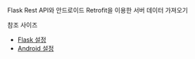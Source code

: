 Flask Rest API와 안드로이드 Retrofit을 이용한 서버 데이터 가져오기


참조 사이즈
- [Flask 설정](https://m.blog.naver.com/PostView.naver?blogId=ljk041180&logNo=221590120692&targetKeyword=&targetRecommendationCode=1)
- [Android 설정](https://m.blog.naver.com/PostView.naver?blogId=ljk041180&logNo=221590988597&targetKeyword=&targetRecommendationCode=1)





